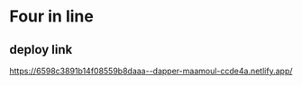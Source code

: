 # Four in line

## deploy link 

https://6598c3891b14f08559b8daaa--dapper-maamoul-ccde4a.netlify.app/
